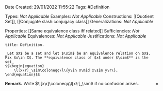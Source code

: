 <div class="topSpace"></div>

Date Created: 29/01/2022 11:55:22
Tags: #Definition

Types: _Not Applicable_
Examples: _Not Applicable_
Constructions: [[Quotient Set]], [[Conjugate slash conjugacy class]]
Generalizations: _Not Applicable_

Properties: [[Same equivalence class iff related]]
Sufficiencies: _Not Applicable_
Equivalences: _Not Applicable_
Justifications: _Not Applicable_

``` ad-Definition
title: Definition.

_Let $X$ be a set and let $\sim$ be an equivalence relation on $X$. Fix $x\in X$. The **equivalence class of $x$ under $\sim$** is the set_
$$\begin{equation}
    \l[x\r]_\sim\coloneqq\l\{y\in X\mid x\sim y\r\}.
\end{equation}$$

```

**Remark.** Write $\l[x\r]\coloneqq\l[x\r]_\sim$ if no confusion arises.<span style="float:right;">$\blacklozenge$</span>
